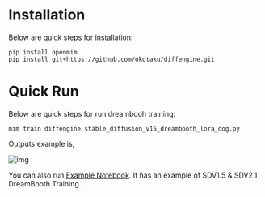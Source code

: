 # Installation

Below are quick steps for installation:

```
pip install openmim
pip install git+https://github.com/okotaku/diffengine.git
```

# Quick Run

Below are quick steps for run dreambooh training:

```
mim train diffengine stable_diffusion_v15_dreambooth_lora_dog.py
```

Outputs example is,

![img](https://github.com/okotaku/diffengine/assets/24734142/e4576779-e05f-42d0-a709-d6481eea87a9)

You can also run [Example Notebook](../../examples/example-dreambooth.ipynb). It has an example of SDV1.5 & SDV2.1 DreamBooth Training.
